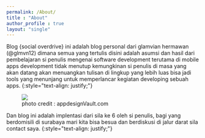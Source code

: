 ```yaml
---
permalink: /About/
title : "About"
author_profile : true
layout: "single"
---
```




Blog {social overdrive} ini adalah blog personal dari glamvian hermawan (@glmvn12) dimana semua yang tertulis disini adalah asumsi dan hasil dari pembelajaran si penulis mengenai software development terutama di mobile apps development tidak menutup kemungkinan si penulis di masa yang akan datang akan menuangkan tulisan di lingkup yang lebih luas bisa jadi tools yang menunjang untuk memperlancar kegiatan developing sebuah apps.
{:style="text-align: justify;"}

<figure style="width: 350px">
 <a href="/images/BetterDeveloper.png"><img src="/images/BetterDeveloper.png"></a>
<figcaption>photo credit : appdesignVault.com</figcaption>
</figure>
Dan blog ini adalah implentasi dari sila ke 6 oleh si penulis, bagi yang berdomisili di surabaya mari kita bisa besua dan berdiskusi di jalur darat sila contact saya.
{:style="text-align: justify;"}